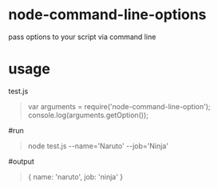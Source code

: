 # node-command-line-options
pass options to your script via command line

# usage
test.js
>var arguments = require('node-command-line-option');
>console.log(arguments.getOption());

#run 
>node test.js --name='Naruto' --job='Ninja'

#output
>{ name: 'naruto', job: 'ninja' }

